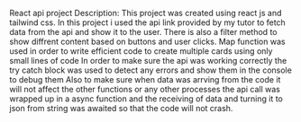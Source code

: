 React api project 
Description: This project was created using react js and tailwind css. In this project i used the api link provided by my tutor to fetch data from the api and show it to the user. 
There is also a filter method to show diffrent content based on buttons and user clicks.
Map function was used in order to write efficient code to create multiple cards using only small lines of code
In order to make sure the api was working correctly the try catch block was used to detect any errors and show them in the console to debug them
Also to make sure when data was arrving from the code it will not affect the other functions or any other processes the api call was wrapped up in a async function and the receiving of data and turning it to json from string was awaited so that the code will not crash.
